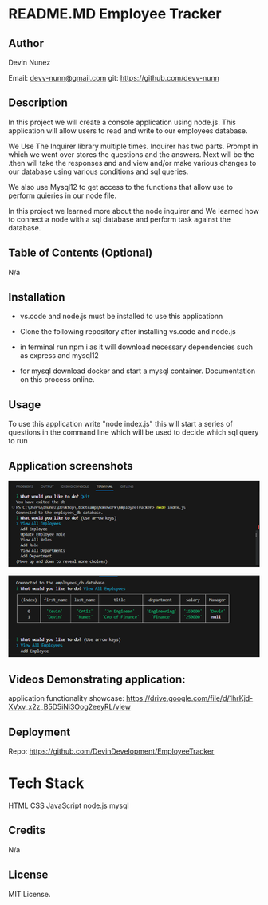 # README.MD Employee Tracker

## Author

Devin Nunez

Email: devv-nunn@gmail.com
git: https://github.com/devv-nunn

## Description

In this project we will create a console application using node.js. This application will allow users to read and write to our employees database.

We Use The Inquirer library multiple times.
Inquirer has two parts. Prompt in which we went over stores the questions and the answers. Next will be the .then will take the responses and and view and/or make various changes to our database using various conditions and sql queries.

We also use Mysql12 to get access to the functions that allow use to perform quieries in our node file.

In this project we learned more about the node inquirer and We learned how to connect a node with a sql database and perform task against the database. 
## Table of Contents (Optional)

N/a

## Installation

- vs.code and node.js must be installed to use this applicationn

- Clone the following repository after installing vs.code and node.js 

- in terminal run npm i as it will download necessary dependencies such as express and mysql12

- for mysql download docker and start a mysql container. Documentation on this process online.

## Usage

To use this application write "node index.js" this will start a series of questions in the command line which will be used to decide which sql query to run
## Application screenshots
![Website screenshot](./assets/images/Capture1.PNG)

![Website screenshot](./assets/images/Capture2.PNG)

## Videos Demonstrating application:

application functionality showcase:
https://drive.google.com/file/d/1hrKjd-XVxv_x2z_B5D5iNi3Oog2eeyRL/view


## Deployment

Repo: https://github.com/DevinDevelopment/EmployeeTracker

# Tech Stack

HTML
CSS
JavaScript
node.js
mysql

## Credits

N/a

## License

MIT License.